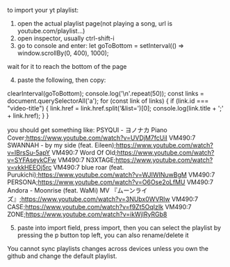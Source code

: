 to import your yt playlist:
1. open the actual playlist page(not playing a song, url is youtube.com/playlist...)
2. open inspector, usually ctrl-shift-i 
3. go to console and enter:
let goToBottom = setInterval(() => window.scrollBy(0, 400), 1000);

wait for it to reach the bottom of the page

4. paste the following, then copy:

clearInterval(goToBottom);
console.log('\n'.repeat(50));
const links = document.querySelectorAll('a');
for (const link of links) {
    if (link.id === "video-title") {
        link.href = link.href.split('&list=')[0];
        console.log(link.title + ';' + link.href);
    }
}

you should get something like:
PSYQUI - ヨノナカ Piano Cover;https://www.youtube.com/watch?v=UVDjM7fcUiI
VM490:7 SWANNAH - by my side (feat. Eileen);https://www.youtube.com/watch?v=IBrsSu-5apY
VM490:7 Word Of Old;https://www.youtube.com/watch?v=SYFAseykCFw
VM490:7 N3XTAGE;https://www.youtube.com/watch?v=vkkHEEOj5rc
VM490:7 blue roar (feat. Purukichi);https://www.youtube.com/watch?v=WJIWINuwBgM
VM490:7 PERSONA;https://www.youtube.com/watch?v=O6Ose2oLfMU
VM490:7 Andora - Moonrise (feat. WaMi) MV 『ムーンライズ』;https://www.youtube.com/watch?v=3NUbx0WVRIw
VM490:7 CASE;https://www.youtube.com/watch?v=f9Zt5OqIzIk
VM490:7 ZONE;https://www.youtube.com/watch?v=ikWjlRyRGb8

5. paste into import field, press import, then you can select the playlist by pressing the p button top left, you can also rename/delete it


You cannot sync playlists changes across devices unless you own the github and change the default playlist.
